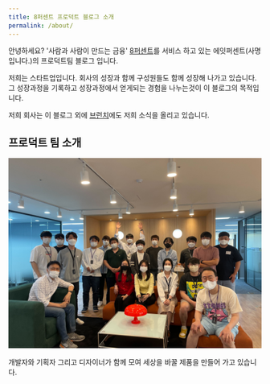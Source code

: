 ```yaml
---
title: 8퍼센트 프로덕트 블로그 소개
permalink: /about/
---
```


안녕하세요? '사람과 사람이 만드는 금융' [8퍼센트](https://8percent.kr)를 서비스 하고 있는 에잇퍼센트(사명입니다.)의 프로덕트팀 블로그 입니다.

저희는 스타트업입니다. 회사의 성장과 함께 구성원들도 함께 성장해 나가고 있습니다. 그 성장과정을 기록하고 성장과정에서 얻게되는 경험을 나누는것이 이 블로그의 목적입니다.

저희 회사는 이 블로그 외에 [브런치](https://brunch.co.kr/magazine/8percent)에도 저희 소식을 올리고 있습니다.

## 프로덕트 팀 소개

<img width="972" alt="2022_" src="/images/220519단체사진.jpg">

개발자와 기획자 그리고 디자이너가 함께 모여 세상을 바꿀 제품을 만들어 가고 있습니다.
